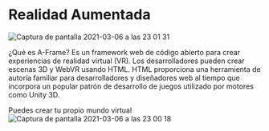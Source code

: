 <h1>Realidad Aumentada</h1>

![Captura de pantalla 2021-03-06 a las 23 01 31](https://user-images.githubusercontent.com/65786438/110222089-0fe69880-7ed0-11eb-842c-8d204572c64e.png)


¿Qué es A-Frame? Es un framework web de código abierto para crear experiencias de realidad virtual (VR). Los desarrolladores pueden crear escenas 3D y WebVR usando HTML. HTML proporciona una herramienta de autoría familiar para desarrolladores y diseñadores web al tiempo que incorpora un popular patrón de desarrollo de juegos utilizado por motores como Unity 3D.

Puedes crear tu propio mundo virtual
![Captura de pantalla 2021-03-06 a las 23 00 18](https://user-images.githubusercontent.com/65786438/110222036-ce55ed80-7ecf-11eb-8d15-9f1515c948ea.png)

